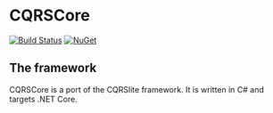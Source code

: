 # CQRSCore

[![Build Status](https://ci.appveyor.com/api/projects/status/github/edberg/cqrscore?branch=master&svg=true)](https://ci.appveyor.com/project/edberg/cqrscore)
[![NuGet](https://img.shields.io/nuget/vpre/cqrscore.svg)](https://www.nuget.org/packages/cqrscore)

## The framework
CQRSCore is a port of the CQRSlite framework. It is written in C# and targets .NET Core.
